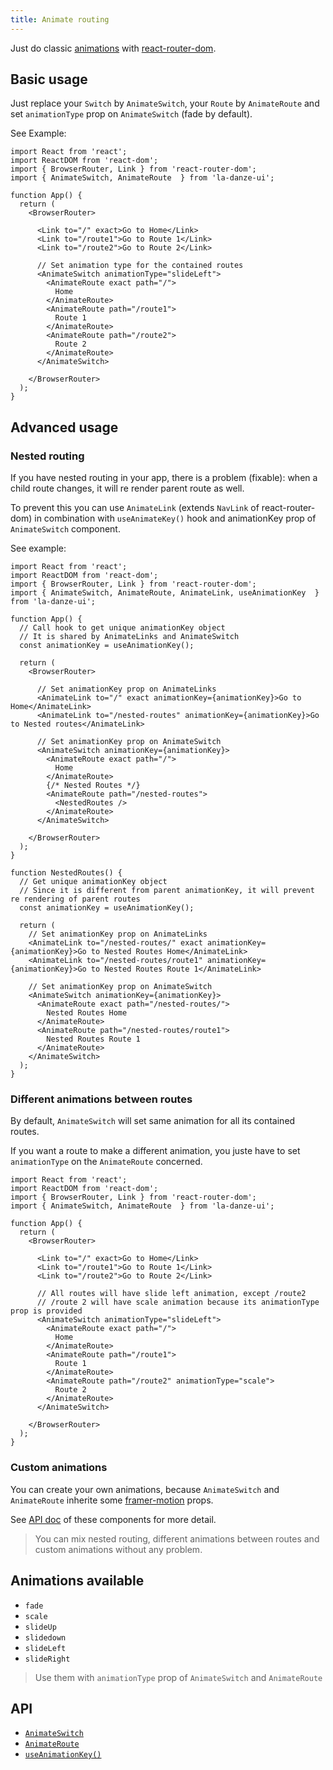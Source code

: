 ```yaml
---
title: Animate routing
---
```


Just do classic [animations](#animations-available) with [react-router-dom](https://reactrouter.com/web/guides/quick-start).

## Basic usage

Just replace your `Switch` by `AnimateSwitch`, your `Route` by `AnimateRoute` and set `animationType` prop on `AnimateSwitch` (fade by default).

See Example:

```tsx
import React from 'react';
import ReactDOM from 'react-dom';
import { BrowserRouter, Link } from 'react-router-dom';
import { AnimateSwitch, AnimateRoute  } from 'la-danze-ui';

function App() {  
  return (
    <BrowserRouter>

      <Link to="/" exact>Go to Home</Link>
      <Link to="/route1">Go to Route 1</Link>
      <Link to="/route2">Go to Route 2</Link>

      // Set animation type for the contained routes
      <AnimateSwitch animationType="slideLeft">
        <AnimateRoute exact path="/">
          Home
        </AnimateRoute>
        <AnimateRoute path="/route1">
          Route 1
        </AnimateRoute>
        <AnimateRoute path="/route2">
          Route 2
        </AnimateRoute>
      </AnimateSwitch>

    </BrowserRouter>
  );
}
```

## Advanced usage

### Nested routing

If you have nested routing in your app, there is a problem (fixable): when a child route changes, it will re render parent route as well.

To prevent this you can use `AnimateLink` (extends `NavLink` of react-router-dom) in combination with `useAnimateKey()` hook and animationKey prop of `AnimateSwitch` component. 

See example:

```tsx
import React from 'react';
import ReactDOM from 'react-dom';
import { BrowserRouter, Link } from 'react-router-dom';
import { AnimateSwitch, AnimateRoute, AnimateLink, useAnimationKey  } from 'la-danze-ui';

function App() {
  // Call hook to get unique animationKey object
  // It is shared by AnimateLinks and AnimateSwitch
  const animationKey = useAnimationKey();

  return (
    <BrowserRouter>

      // Set animationKey prop on AnimateLinks
      <AnimateLink to="/" exact animationKey={animationKey}>Go to Home</AnimateLink>
      <AnimateLink to="/nested-routes" animationKey={animationKey}>Go to Nested routes</AnimateLink>

      // Set animationKey prop on AnimateSwitch
      <AnimateSwitch animationKey={animationKey}>
        <AnimateRoute exact path="/">
          Home
        </AnimateRoute>
        {/* Nested Routes */}
        <AnimateRoute path="/nested-routes">
          <NestedRoutes />
        </AnimateRoute>
      </AnimateSwitch>

    </BrowserRouter>
  );
}

function NestedRoutes() {
  // Get unique animationKey object
  // Since it is different from parent animationKey, it will prevent re rendering of parent routes
  const animationKey = useAnimationKey();

  return (
    // Set animationKey prop on AnimateLinks
    <AnimateLink to="/nested-routes/" exact animationKey={animationKey}>Go to Nested Routes Home</AnimateLink>
    <AnimateLink to="/nested-routes/route1" animationKey={animationKey}>Go to Nested Routes Route 1</AnimateLink>

    // Set animationKey prop on AnimateSwitch
    <AnimateSwitch animationKey={animationKey}>
      <AnimateRoute exact path="/nested-routes/">
        Nested Routes Home
      </AnimateRoute>
      <AnimateRoute path="/nested-routes/route1">
        Nested Routes Route 1
      </AnimateRoute>
    </AnimateSwitch>
  );
}
```

### Different animations between routes

By default, `AnimateSwitch` will set same animation for all its contained routes.

If you want a route to make a different animation, you juste have to set `animationType` on the `AnimateRoute` concerned.

```tsx
import React from 'react';
import ReactDOM from 'react-dom';
import { BrowserRouter, Link } from 'react-router-dom';
import { AnimateSwitch, AnimateRoute  } from 'la-danze-ui';

function App() {  
  return (
    <BrowserRouter>

      <Link to="/" exact>Go to Home</Link>
      <Link to="/route1">Go to Route 1</Link>
      <Link to="/route2">Go to Route 2</Link>

      // All routes will have slide left animation, except /route2
      // /route 2 will have scale animation because its animationType prop is provided
      <AnimateSwitch animationType="slideLeft">
        <AnimateRoute exact path="/">
          Home
        </AnimateRoute>
        <AnimateRoute path="/route1">
          Route 1
        </AnimateRoute>
        <AnimateRoute path="/route2" animationType="scale">
          Route 2
        </AnimateRoute>
      </AnimateSwitch>

    </BrowserRouter>
  );
}
```

### Custom animations

You can create your own animations, because `AnimateSwitch` and `AnimateRoute` inherite some [framer-motion](https://www.framer.com/motion/) props.

See [API doc](#api) of these components for more detail.

> You can mix nested routing, different animations between routes and custom animations without any problem.

## Animations available

* `fade`
* `scale`
* `slideUp`
* `slidedown`
* `slideLeft`
* `slideRight`

> Use them with `animationType` prop of `AnimateSwitch` and `AnimateRoute`


## API

* [`AnimateSwitch`](api/components/AnimateSwitch.mdx)
* [`AnimateRoute`](api/components/AnimateRoute.mdx)
* [`useAnimationKey()`](api/hooks/useAnimationKey.mdx)
